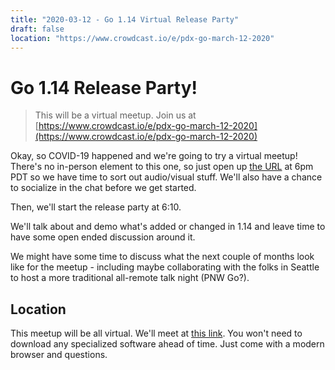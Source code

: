 ```yaml
---
title: "2020-03-12 - Go 1.14 Virtual Release Party"
draft: false
location: "https://www.crowdcast.io/e/pdx-go-march-12-2020"
---
```


# Go 1.14 Release Party!

>This will be a virtual meetup. Join us at [https://www.crowdcast.io/e/pdx-go-march-12-2020](https://www.crowdcast.io/e/pdx-go-march-12-2020)

Okay, so COVID-19 happened and we're going to try a virtual meetup! There's no in-person element to this one, so just open up [the URL](https://www.crowdcast.io/e/pdx-go-march-12-2020) at 6pm PDT so we have time to sort out audio/visual stuff. We'll also have a chance to socialize in the chat before we get started.

Then, we'll start the release party at 6:10.

We'll talk about and demo what's added or changed in 1.14 and leave time to have some open ended discussion around it.

We might have some time to discuss what the next couple of months look like for the meetup - including maybe collaborating with the folks in Seattle to host a more traditional all-remote talk night (PNW Go?).

## Location

This meetup will be all virtual. We'll meet at [this link](https://www.crowdcast.io/e/pdx-go-march-12-2020). You won't need to download any specialized software ahead of time. Just come with a modern browser and questions.
